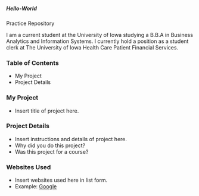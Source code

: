 ##### Hello-World
Practice Repository

I am a current student at the University of Iowa studying a B.B.A in Business Analytics and Information Systems. I currently hold a position as a student clerk at The University of Iowa Health Care Patient Financial Services.


### Table of Contents
+ My Project
+ Project Details

### My Project
+ Insert title of project here.


### Project Details
+ Insert instructions and details of project here.
+ Why did you do this project?
+ Was this project for a course?


### Websites Used
+ Insert websites used here in list form.
+ Example: [Google](https://www.google.com/?client=safari)
